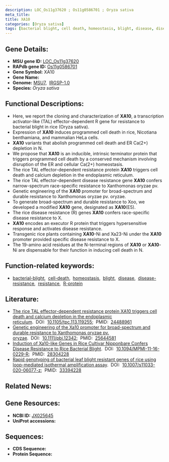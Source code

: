 ```yaml
---
description: LOC_Os11g37620 ; Os11g0586701 ; Oryza sativa
meta_title:
title: XA10
categories: [Oryza sativa]
tags: [bacterial blight, cell death, homeostasis, blight, disease, disease resistance, resistance, R protein]
---
```


## Gene Details:
- **MSU gene ID:** [LOC_Os11g37620](http://rice.uga.edu/cgi-bin/ORF_infopage.cgi?orf=LOC_Os11g37620)  
- **RAPdb gene ID:** [Os11g0586701](https://rapdb.dna.affrc.go.jp/locus/?name=Os11g0586701)  
- **Gene Symbol:** XA10
- **Gene Name:**
- **Genome:**  [MSU7](http://rice.uga.edu/),&nbsp;&nbsp;[IRGSP-1.0](https://rapdb.dna.affrc.go.jp/download/irgsp1.html)
- **Species:** *Oryza sativa*

## Functional Descriptions:
   - Here, we report the cloning and characterization of **XA10**, a transcription activator-like (TAL) effector-dependent R gene for resistance to bacterial blight in rice (Oryza sativa).
   - Expression of **XA10** induces programmed cell death in rice, Nicotiana benthamiana, and mammalian HeLa cells.
   - **XA10** variants that abolish programmed cell death and ER Ca(2+) depletion in N.
   - We propose that **XA10** is an inducible, intrinsic terminator protein that triggers programmed cell death by a conserved mechanism involving disruption of the ER and cellular Ca(2+) homeostasis.
   - The rice TAL effector-dependent resistance protein **XA10** triggers cell death and calcium depletion in the endoplasmic reticulum.
   - The rice TAL effector-dependent disease resistance gene **XA10** confers narrow-spectrum race-specific resistance to Xanthomonas oryzae pv.
   - Genetic engineering of the **XA10** promoter for broad-spectrum and durable resistance to Xanthomonas oryzae pv. oryzae.
   - To generate broad-spectrum and durable resistance to Xoo, we developed a modified **XA10** gene, designated as **XA10**(E5).
   - The rice disease resistance (R) genes **XA10** confers race-specific disease resistance to X.
   - **XA10** encodes an executor R protein that triggers hypersensitive response and activates disease resistance.
   - Transgenic rice plants containing **XA10**-Ni and Xa23-Ni under the **XA10** promoter provided specific disease resistance to X.
   - The 19-amino acid residues at the N-terminal regions of **XA10** or **XA10**-Ni are dispensable for their function in inducing cell death in N.

## Function-related keywords:
   - [bacterial-blight](/tags/bacterial-blight/),&nbsp;&nbsp;[cell-death](/tags/cell-death/),&nbsp;&nbsp;[homeostasis](/tags/homeostasis/),&nbsp;&nbsp;[blight](/tags/blight/),&nbsp;&nbsp;[disease](/tags/disease/),&nbsp;&nbsp;[disease-resistance](/tags/disease-resistance/),&nbsp;&nbsp;[resistance](/tags/resistance/),&nbsp;&nbsp;[R-protein](/tags/R-protein/)

## Literature:
   - [The rice TAL effector-dependent resistance protein XA10 triggers cell death and calcium depletion in the endoplasmic reticulum](https://www.doi.org/10.1105/tpc.113.119255).&nbsp;&nbsp;DOI:&nbsp;&nbsp;[10.1105/tpc.113.119255](https://www.doi.org/10.1105/tpc.113.119255);&nbsp;&nbsp;PMID:&nbsp;&nbsp;[24488961](https://pubmed.ncbi.nlm.nih.gov/24488961/)
   - [Genetic engineering of the Xa10 promoter for broad-spectrum and durable resistance to Xanthomonas oryzae pv. oryzae](https://www.doi.org/10.1111/pbi.12342).&nbsp;&nbsp;DOI:&nbsp;&nbsp;[10.1111/pbi.12342](https://www.doi.org/10.1111/pbi.12342);&nbsp;&nbsp;PMID:&nbsp;&nbsp;[25644581](https://pubmed.ncbi.nlm.nih.gov/25644581/)
   - [Induction of Xa10-like Genes in Rice Cultivar Nipponbare Confers Disease Resistance to Rice Bacterial Blight](https://www.doi.org/10.1094/MPMI-11-16-0229-R).&nbsp;&nbsp;DOI:&nbsp;&nbsp;[10.1094/MPMI-11-16-0229-R](https://www.doi.org/10.1094/MPMI-11-16-0229-R);&nbsp;&nbsp;PMID:&nbsp;&nbsp;[28304228](https://pubmed.ncbi.nlm.nih.gov/28304228/)
   - [Rapid genotyping of bacterial leaf blight resistant genes of rice using loop-mediated isothermal amplification assay](https://www.doi.org/10.1007/s11033-020-06077-z).&nbsp;&nbsp;DOI:&nbsp;&nbsp;[10.1007/s11033-020-06077-z](https://www.doi.org/10.1007/s11033-020-06077-z);&nbsp;&nbsp;PMID:&nbsp;&nbsp;[33394228](https://pubmed.ncbi.nlm.nih.gov/33394228/)

## Related News:

## Gene Resources:
- **NCBI ID:**  [JX025645](http://www.ncbi.nlm.nih.gov/nuccore/JX025645)
- **UniProt accessions:** [](https://www.uniprot.org/uniprotkb//entry)

## Sequences:
- **CDS Sequence:**
- **Protein Sequence:**
